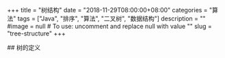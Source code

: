 +++
title = "树结构"
date = "2018-11-29T08:00:00+08:00"
categories = "算法"
tags = ["Java", "排序", "算法", "二叉树", "数据结构"]
description = ""
#image = null  # To use: uncomment and replace null with value
"<!-- link" = "https://www.jianshu.com/p/db32c48eab69 -->"
slug = "tree-structure"
+++

<p class="description"></p>
## 树的定义
<!-- more -->